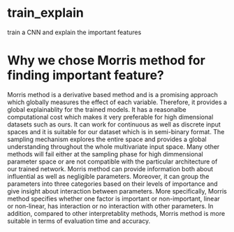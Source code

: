 # train_explain
train a CNN and explain the important features


# Why we chose Morris method for finding important feature?

Morris method is a derivative based method and is a promising approach which globally measures the effect of each variable. Therefore, it provides a global explainablity for the trained models. It has a reasonalbe computational cost which makes it very preferable for high dimensional datasets such as ours. It can work for continuous as well as discrete input spaces and it is suitable for our dataset which is in semi-binary format. The sampling mechanism explores the entire space and provides a global understanding throughout the whole multivariate input space. Many other methods will fail either at the sampling phase for high dimmensional parameter space or are not compatible with the particular architecture of our trained network. Morris method can provide information both about influential as well as negligible parameters. Moreover, it can group the parameters into three categories based on their levels of importance and give insight about interaction between parameters. More specifically, Morris method specifies whether one factor is important or non-important, linear or non-linear, has interaction or no interaction with other parameters. In addition, compared to other interpretablity methods, Morris method is more suitable in terms of evaluation time and accuracy. 
